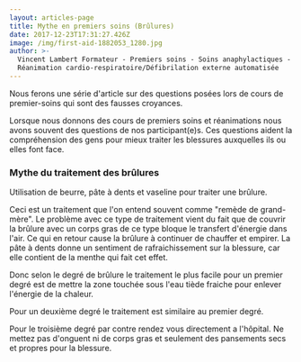 ```yaml
---
layout: articles-page
title: Mythe en premiers soins (Brûlures)
date: 2017-12-23T17:31:27.426Z
image: /img/first-aid-1882053_1280.jpg
author: >-
  Vincent Lambert Formateur - Premiers soins - Soins anaphylactiques -
  Réanimation cardio-respiratoire/Défibrilation externe automatisée
---
```

Nous ferons une série d'article sur des questions posées lors de cours de premier-soins qui sont des fausses croyances.

Lorsque nous donnons des cours de premiers soins et réanimations nous avons souvent des questions de nos participant(e)s. Ces questions aident la compréhension des gens pour mieux traiter les blessures auxquelles ils ou elles font face.

### Mythe du traitement des brûlures

Utilisation de beurre, pâte à dents et vaseline pour traiter une brûlure.

Ceci est un traitement que l'on entend souvent comme "remède de grand-mère". Le problème avec ce type de traitement vient du fait que de couvrir la brûlure avec un corps gras de ce type bloque le transfert d'énergie dans l'air. Ce qui en retour cause la brûlure à continuer de chauffer et empirer. La pâte à dents donne un sentiment de rafraichissement sur la blessure, car elle contient de la menthe qui fait cet effet.

Donc selon le degré de brûlure le traitement le plus facile pour un premier degré est de mettre la zone touchée sous l'eau tiède fraiche pour enlever l'énergie de la chaleur.

Pour un deuxième degré le traitement est similaire au premier degré.

Pour le troisième degré par contre rendez vous directement a l'hôpital. Ne mettez pas d'onguent ni de corps gras et seulement des pansements secs et propres pour la blessure.
